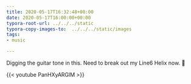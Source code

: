 ```yaml
---
title: 2020-05-17T16:32:48+00:00
date: 2020-05-17T16:00:00+00:00
typora-root-url: ../../../static
typora-copy-images-to:  ../../../static/images
tags:
- music

---
```

Digging the guitar tone in this. Need to break out my Line6 Helix now. 🎸

{{< youtube PanHXyARGlM >}}
